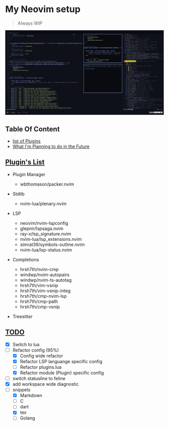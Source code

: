 # My Neovim setup

> Always WIP

![Screenshot](./screenshot.png)

## Table Of Content

<!-- vim-markdown-toc GFM -->
* [list of Plugins](#list-plugins)
* [What I'm Planning to do in the Future](#todo)

## [Plugin's List](#list-plugins)

* Plugin Manager
  * wbthomason/packer.nvim

* Stdlib
  * nvim-lua/plenary.nvim

* LSP
  * neovim/nvim-lspconfig
  * glepnir/lspsaga.nvim
  * ray-x/lsp_signature.nvim
  * nvim-lua/lsp_extensions.nvim
  * simrat39/symbols-outline.nvim
  * nvim-lua/lsp-status.nvim

* Completions
  * hrsh7th/nvim-cmp
  * windwp/nvim-autopairs
  * windwp/nvim-ts-autotag
  * hrsh7th/vim-vsnip
  * hrsh7th/vim-vsnip-integ
  * hrsh7th/cmp-nvim-lsp
  * hrsh7th/cmp-path
  * hrsh7th/cmp-vsnip

* Treesitter

## [TODO](#todo)

* [x] Switch to lua
* [ ] Refactor config (95%)
  * [x] Config wide refactor
  * [x] Refactor LSP languange specific config
  * [ ] Refactor plugins.lua
  * [x] Refactor module (Plugin) specific config
* [ ] switch statusline to feline
* [x] add workspace wide diagnostic
* [ ] snippets
  * [x] Markdown
  * [ ] C
  * [ ] dart
  * [x] tex
  * [ ] Golang
